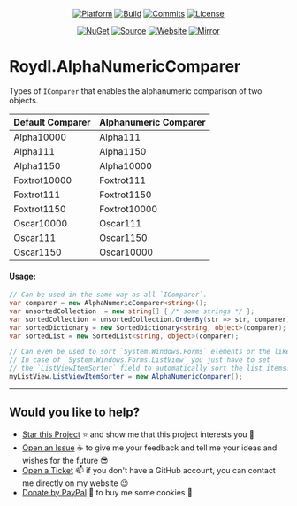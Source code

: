 <p align="center">
<a href="https://dotnet.microsoft.com/download/dotnet/5.0" rel="nofollow"><img src="https://img.shields.io/badge/core-v3.1%20%7C%20v5.0-lightgrey.svg?style=flat&amp;logo=dot-net&amp;logoColor=white" alt="Platform"></a>
<a href="https://github.com/Roydl/AlphaNumericComparer/actions/workflows/dotnet.yml"><img src="https://github.com/Roydl/AlphaNumericComparer/actions/workflows/dotnet.yml/badge.svg" alt="Build"></a>
<a href="https://github.com/Roydl/AlphaNumericComparer/commits/master"><img src="https://img.shields.io/github/last-commit/Roydl/AlphaNumericComparer.svg?style=flat&amp;logo=github&amp;logoColor=silver" alt="Commits"></a>
<a href="https://github.com/Roydl/AlphaNumericComparer/blob/master/LICENSE.txt"><img src="https://img.shields.io/github/license/Roydl/AlphaNumericComparer.svg?style=flat" alt="License"></a>
</p>
<p align="center">
<a href="https://www.nuget.org/packages/Roydl.AlphaNumericComparer" rel="nofollow"><img src="https://img.shields.io/nuget/v/Roydl.AlphaNumericComparer.svg?style=flat&amp;logo=nuget&amp;logoColor=silver&amp;label=nuget" alt="NuGet"></a>
<a href="https://github.com/Roydl/AlphaNumericComparer/archive/master.zip"><img src="https://img.shields.io/badge/download-source-yellow.svg?style=flat&amp;logo=github&amp;logoColor=silver" alt="Source"></a>
<a href="https://www.si13n7.com" rel="nofollow"><img src="https://img.shields.io/website/https/www.si13n7.com.svg?style=flat&amp;down_color=red&amp;down_message=offline&amp;up_color=limegreen&amp;up_message=online&amp;logo=data%3Aimage%2Fpng%3Bbase64%2CiVBORw0KGgoAAAANSUhEUgAAAA4AAAAOCAYAAAAfSC3RAAAAAXNSR0IArs4c6QAAAARnQU1BAACxjwv8YQUAAAAJcEhZcwAADsMAAA7DAcdvqGQAAAEwSURBVDhPxZJNSgNBEIXnCp5AcCO4CmaTRRaKBhdCFkGCCKLgz2Y2RiQgCiqZzmi3CG4COj0X8ApewSt4Ba%2FQ9leZGpyVG8GComtq3qv3qmeS%2Fw9nikHMd5sVn3bqLx7zom1NcW8z%2F6G9CjoPm722rPEv45EJ21vD0O30AvX12IWDvTRsrPXrnjPlUYO0u3McVpZXhch5cnguZ7vVDWfpjRAZgPqc%2BIMEgKQe9Pfr0xn%2FBqZJjAUNQKilp5cC1gHYYz8Usc3OQsTz9HZWK5BMJwFDwrbWbuIXhfhg%2FDpWuE2mK5lEgQtiz4baU14u3V09i5peiipy6qVAxFWtZiflJiq8AAiIZx1CnxpStGmEpEHDZf4r2pUd%2BMjYxomoxJofo4L%2FHqyR57OF6vEvIkm%2BAYRc%2BWd4P97CAAAAAElFTkSuQmCC" alt="Website"></a>
<a href="https://www.si13n7.de" rel="nofollow"><img src="https://img.shields.io/website/https/www.si13n7.de.svg?style=flat&amp;down_color=red&amp;down_message=offline&amp;label=mirror&amp;up_color=limegreen&amp;up_message=online&amp;logo=data%3Aimage%2Fpng%3Bbase64%2CiVBORw0KGgoAAAANSUhEUgAAAA4AAAAOCAYAAAAfSC3RAAAAAXNSR0IArs4c6QAAAARnQU1BAACxjwv8YQUAAAAJcEhZcwAADsMAAA7DAcdvqGQAAAEwSURBVDhPxZJNSgNBEIXnCp5AcCO4CmaTRRaKBhdCFkGCCKLgz2Y2RiQgCiqZzmi3CG4COj0X8ApewSt4Ba%2FQ9leZGpyVG8GComtq3qv3qmeS%2Fw9nikHMd5sVn3bqLx7zom1NcW8z%2F6G9CjoPm722rPEv45EJ21vD0O30AvX12IWDvTRsrPXrnjPlUYO0u3McVpZXhch5cnguZ7vVDWfpjRAZgPqc%2BIMEgKQe9Pfr0xn%2FBqZJjAUNQKilp5cC1gHYYz8Usc3OQsTz9HZWK5BMJwFDwrbWbuIXhfhg%2FDpWuE2mK5lEgQtiz4baU14u3V09i5peiipy6qVAxFWtZiflJiq8AAiIZx1CnxpStGmEpEHDZf4r2pUd%2BMjYxomoxJofo4L%2FHqyR57OF6vEvIkm%2BAYRc%2BWd4P97CAAAAAElFTkSuQmCC" alt="Mirror"></a>
</p>

# Roydl.AlphaNumericComparer

Types of `IComparer` that enables the alphanumeric comparison of two objects.

| Default Comparer | Alphanumeric Comparer |
| ---- | ---- |
| Alpha10000 | Alpha111 |
| Alpha111 | Alpha1150 |
| Alpha1150 | Alpha10000 |
| Foxtrot10000 | Foxtrot111 |
| Foxtrot111 | Foxtrot1150 |
| Foxtrot1150 | Foxtrot10000 |
| Oscar10000 | Oscar111 |
| Oscar111 | Oscar1150 |
| Oscar1150 | Oscar10000 |


#### Usage:
```cs
// Can be used in the same way as all `IComparer`.
var comparer = new AlphaNumericComparer<string>();
var unsortedCollection  = new string[] { /* some strings */ };
var sortedCollection = unsortedCollection.OrderBy(str => str, comparer);
var sortedDictionary = new SortedDictionary<string, object>(comparer);
var sortedList = new SortedList<string, object>(comparer);

// Can even be used to sort `System.Windows.Forms` elements or the like.
// In case of `System.Windows.Forms.ListView` you just have to set
// the `ListViewItemSorter` field to automatically sort the list items.
myListView.ListViewItemSorter = new AlphaNumericComparer();
```

---


## Would you like to help?

- [Star this Project](https://github.com/Roydl/AlphaNumericComparer/stargazers) :star: and show me that this project interests you :hugs:
- [Open an Issue](https://github.com/Roydl/AlphaNumericComparer/issues/new) :coffee: to give me your feedback and tell me your ideas and wishes for the future :sunglasses:
- [Open a Ticket](https://support.si13n7.de/) :mailbox: if you don't have a GitHub account, you can contact me directly on my website :wink:
- [Donate by PayPal](http://donate.si13n7.com/) :money_with_wings: to buy me some cookies :cookie:


